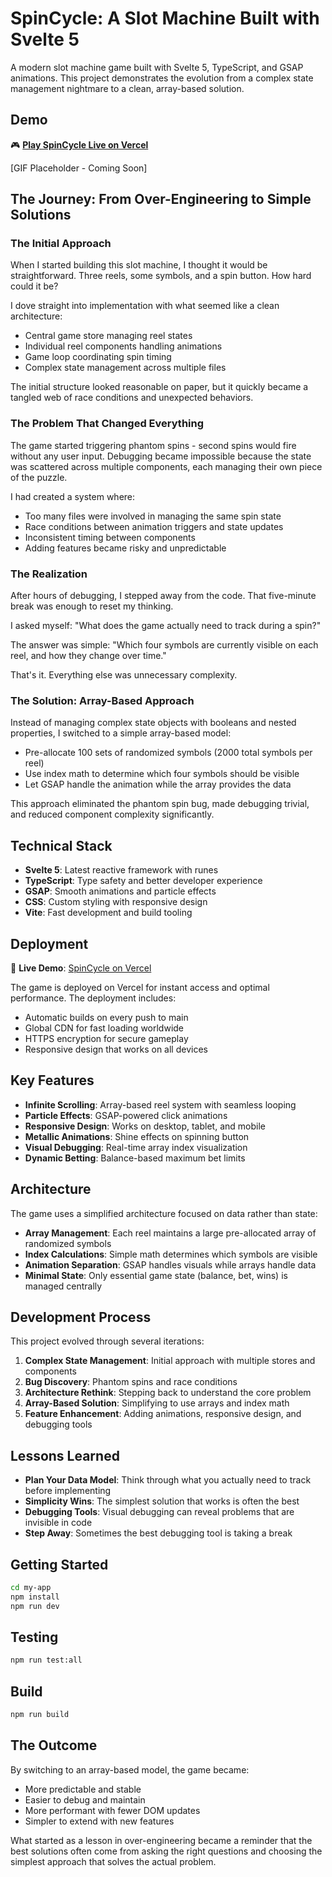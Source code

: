 # SpinCycle: A Slot Machine Built with Svelte 5

A modern slot machine game built with Svelte 5, TypeScript, and GSAP animations. This project demonstrates the evolution from a complex state management nightmare to a clean, array-based solution.

## Demo

🎮 **[Play SpinCycle Live on Vercel](https://spincycle-slot.vercel.app)**

[GIF Placeholder - Coming Soon]

## The Journey: From Over-Engineering to Simple Solutions

### The Initial Approach

When I started building this slot machine, I thought it would be straightforward. Three reels, some symbols, and a spin button. How hard could it be?

I dove straight into implementation with what seemed like a clean architecture:

- Central game store managing reel states
- Individual reel components handling animations
- Game loop coordinating spin timing
- Complex state management across multiple files

The initial structure looked reasonable on paper, but it quickly became a tangled web of race conditions and unexpected behaviors.

### The Problem That Changed Everything

The game started triggering phantom spins - second spins would fire without any user input. Debugging became impossible because the state was scattered across multiple components, each managing their own piece of the puzzle.

I had created a system where:
- Too many files were involved in managing the same spin state
- Race conditions between animation triggers and state updates
- Inconsistent timing between components
- Adding features became risky and unpredictable

### The Realization

After hours of debugging, I stepped away from the code. That five-minute break was enough to reset my thinking.

I asked myself: "What does the game actually need to track during a spin?"

The answer was simple: "Which four symbols are currently visible on each reel, and how they change over time."

That's it. Everything else was unnecessary complexity.

### The Solution: Array-Based Approach

Instead of managing complex state objects with booleans and nested properties, I switched to a simple array-based model:

- Pre-allocate 100 sets of randomized symbols (2000 total symbols per reel)
- Use index math to determine which four symbols should be visible
- Let GSAP handle the animation while the array provides the data

This approach eliminated the phantom spin bug, made debugging trivial, and reduced component complexity significantly.

## Technical Stack

- **Svelte 5**: Latest reactive framework with runes
- **TypeScript**: Type safety and better developer experience
- **GSAP**: Smooth animations and particle effects
- **CSS**: Custom styling with responsive design
- **Vite**: Fast development and build tooling

## Deployment

🚀 **Live Demo**: [SpinCycle on Vercel](https://slot-alpha.vercel.app/)

The game is deployed on Vercel for instant access and optimal performance. The deployment includes:
- Automatic builds on every push to main
- Global CDN for fast loading worldwide
- HTTPS encryption for secure gameplay
- Responsive design that works on all devices

## Key Features

- **Infinite Scrolling**: Array-based reel system with seamless looping
- **Particle Effects**: GSAP-powered click animations
- **Responsive Design**: Works on desktop, tablet, and mobile
- **Metallic Animations**: Shine effects on spinning button
- **Visual Debugging**: Real-time array index visualization
- **Dynamic Betting**: Balance-based maximum bet limits

## Architecture

The game uses a simplified architecture focused on data rather than state:

- **Array Management**: Each reel maintains a large pre-allocated array of randomized symbols
- **Index Calculations**: Simple math determines which symbols are visible
- **Animation Separation**: GSAP handles visuals while arrays handle data
- **Minimal State**: Only essential game state (balance, bet, wins) is managed centrally

## Development Process

This project evolved through several iterations:

1. **Complex State Management**: Initial approach with multiple stores and components
2. **Bug Discovery**: Phantom spins and race conditions
3. **Architecture Rethink**: Stepping back to understand the core problem
4. **Array-Based Solution**: Simplifying to use arrays and index math
5. **Feature Enhancement**: Adding animations, responsive design, and debugging tools

## Lessons Learned

- **Plan Your Data Model**: Think through what you actually need to track before implementing
- **Simplicity Wins**: The simplest solution that works is often the best
- **Debugging Tools**: Visual debugging can reveal problems that are invisible in code
- **Step Away**: Sometimes the best debugging tool is taking a break

## Getting Started

```bash
cd my-app
npm install
npm run dev
```

## Testing

```bash
npm run test:all
```

## Build

```bash
npm run build
```

## The Outcome

By switching to an array-based model, the game became:
- More predictable and stable
- Easier to debug and maintain
- More performant with fewer DOM updates
- Simpler to extend with new features

What started as a lesson in over-engineering became a reminder that the best solutions often come from asking the right questions and choosing the simplest approach that solves the actual problem.
